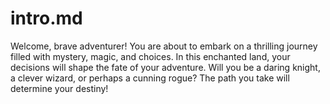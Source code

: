 # intro.md

Welcome, brave adventurer! You are about to embark on a thrilling journey filled with mystery, magic, and choices. In this enchanted land, your decisions will shape the fate of your adventure. Will you be a daring knight, a clever wizard, or perhaps a cunning rogue? The path you take will determine your destiny!